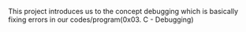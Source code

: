 This project introduces us to the concept debugging which is basically fixing errors in our codes/program(0x03. C - Debugging)
